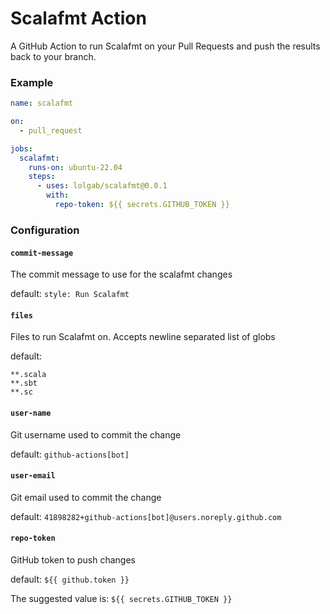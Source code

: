 # Scalafmt Action

A GitHub Action to run Scalafmt on your Pull Requests and push the results back to your branch.

### Example

```yaml
name: scalafmt

on:
  - pull_request

jobs:
  scalafmt:
    runs-on: ubuntu-22.04
    steps:
      - uses: lolgab/scalafmt@0.0.1
        with:
          repo-token: ${{ secrets.GITHUB_TOKEN }}
```

### Configuration

#### `commit-message`

The commit message to use for the scalafmt changes

default: `style: Run Scalafmt`

#### `files`

Files to run Scalafmt on. Accepts newline separated list of globs

default:
```
**.scala
**.sbt
**.sc
```

#### `user-name`

Git username used to commit the change

default: `github-actions[bot]`

#### `user-email`

Git email used to commit the change

default: `41898282+github-actions[bot]@users.noreply.github.com`

#### `repo-token`

GitHub token to push changes

default: `${{ github.token }}`

The suggested value is: `${{ secrets.GITHUB_TOKEN }}`
